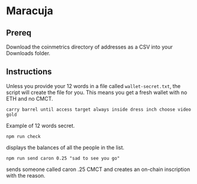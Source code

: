 # Maracuja

## Prereq

Download the coinmetrics directory of addresses as a CSV into your Downloads folder.

## Instructions

Unless you provide your 12 words in a file called `wallet-secret.txt`, the script will create the file for you. This means you get a fresh wallet with no ETH and no CMCT.

`carry barrel until access target always inside dress inch choose video gold`

Example of 12 words secret.

`npm run check`

displays the balances of all the people in the list.

`npm run send caron 0.25 "sad to see you go"`

sends someone called caron .25 CMCT and creates an on-chain inscription with the reason.

